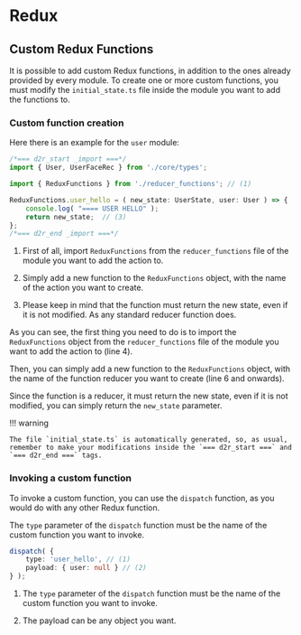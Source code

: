 # Redux


## Custom Redux Functions

It is possible to add custom Redux functions, in addition to the ones already provided by every module.
To create one or more custom functions, you must modify the `initial_state.ts` file inside the module you want to add the functions to.

### Custom function creation

Here there is an example for the `user` module:

```typescript title="Creating a custom user_hello redux function" linenums="1"
/*=== d2r_start _import ===*/
import { User, UserFaceRec } from './core/types';

import { ReduxFunctions } from './reducer_functions'; // (1)

ReduxFunctions.user_hello = ( new_state: UserState, user: User ) => {  // (2)
	console.log( "==== USER HELLO" );
	return new_state;  // (3)
};
/*=== d2r_end _import ===*/
```

1. First of all, import `ReduxFunctions` from the `reducer_functions` file of the module you want to add the action to.

2. Simply add a new function to the `ReduxFunctions` object, with the name of the action you want to create.

3. Please keep in mind that the function must return the new state, even if it is not modified. As any standard reducer function does.


As you can see, the first thing you need to do is to import the `ReduxFunctions` object from the `reducer_functions` file of the module you want to add the action to (line 4).

Then, you can simply add a new function to the `ReduxFunctions` object, with the name of the function reducer you want to create (line 6 and onwards).

Since the function is a reducer, it must return the new state, even if it is not modified, you can simply return the `new_state` parameter.

!!! warning

    The file `initial_state.ts` is automatically generated, so, as usual, remember to make your modifications inside the `=== d2r_start ===` and `=== d2r_end ===` tags.

### Invoking a custom function

To invoke a custom function, you can use the `dispatch` function, as you would do with any other Redux function.

The `type` parameter of the `dispatch` function must be the name of the custom function you want to invoke.

``` typescript title="Invoking a custom user_hello redux function" linenums="1"
dispatch( {
	type: 'user_hello', // (1)
	payload: { user: null } // (2)
} );
```

1. The `type` parameter of the `dispatch` function must be the name of the custom function you want to invoke.

2. The payload can be any object you want.